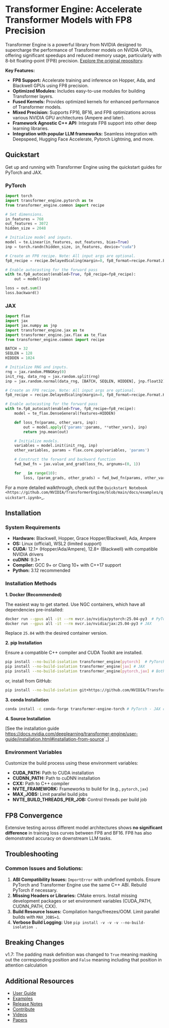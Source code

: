 # Transformer Engine: Accelerate Transformer Models with FP8 Precision

Transformer Engine is a powerful library from NVIDIA designed to supercharge the performance of Transformer models on NVIDIA GPUs, offering significant speedups and reduced memory usage, particularly with 8-bit floating-point (FP8) precision.  [Explore the original repository](https://github.com/NVIDIA/TransformerEngine).

**Key Features:**

*   **FP8 Support:** Accelerate training and inference on Hopper, Ada, and Blackwell GPUs using FP8 precision.
*   **Optimized Modules:** Includes easy-to-use modules for building Transformer layers.
*   **Fused Kernels:** Provides optimized kernels for enhanced performance of Transformer models.
*   **Mixed Precision:** Supports FP16, BF16, and FP8 optimizations across various NVIDIA GPU architectures (Ampere and later).
*   **Framework Agnostic C++ API:** Integrate FP8 support into other deep learning libraries.
*   **Integration with popular LLM frameworks:** Seamless integration with Deepspeed, Hugging Face Accelerate, Pytorch Lightning, and more.

## Quickstart

Get up and running with Transformer Engine using the quickstart guides for PyTorch and JAX.

### PyTorch

```python
import torch
import transformer_engine.pytorch as te
from transformer_engine.common import recipe

# Set dimensions.
in_features = 768
out_features = 3072
hidden_size = 2048

# Initialize model and inputs.
model = te.Linear(in_features, out_features, bias=True)
inp = torch.randn(hidden_size, in_features, device="cuda")

# Create an FP8 recipe. Note: All input args are optional.
fp8_recipe = recipe.DelayedScaling(margin=0, fp8_format=recipe.Format.E4M3)

# Enable autocasting for the forward pass
with te.fp8_autocast(enabled=True, fp8_recipe=fp8_recipe):
    out = model(inp)

loss = out.sum()
loss.backward()
```

### JAX

```python
import flax
import jax
import jax.numpy as jnp
import transformer_engine.jax as te
import transformer_engine.jax.flax as te_flax
from transformer_engine.common import recipe

BATCH = 32
SEQLEN = 128
HIDDEN = 1024

# Initialize RNG and inputs.
rng = jax.random.PRNGKey(0)
init_rng, data_rng = jax.random.split(rng)
inp = jax.random.normal(data_rng, [BATCH, SEQLEN, HIDDEN], jnp.float32)

# Create an FP8 recipe. Note: All input args are optional.
fp8_recipe = recipe.DelayedScaling(margin=0, fp8_format=recipe.Format.HYBRID)

# Enable autocasting for the forward pass
with te.fp8_autocast(enabled=True, fp8_recipe=fp8_recipe):
    model = te_flax.DenseGeneral(features=HIDDEN)

    def loss_fn(params, other_vars, inp):
        out = model.apply({'params':params, **other_vars}, inp)
        return jnp.mean(out)

    # Initialize models.
    variables = model.init(init_rng, inp)
    other_variables, params = flax.core.pop(variables, 'params')

    # Construct the forward and backward function
    fwd_bwd_fn = jax.value_and_grad(loss_fn, argnums=(0, 1))

    for _ in range(10):
        loss, (param_grads, other_grads) = fwd_bwd_fn(params, other_variables, inp)
```

For a more detailed walkthrough, check out the `Quickstart Notebook <https://github.com/NVIDIA/TransformerEngine/blob/main/docs/examples/quickstart.ipynb>`_.

## Installation

### System Requirements

*   **Hardware:** Blackwell, Hopper, Grace Hopper/Blackwell, Ada, Ampere
*   **OS:** Linux (official), WSL2 (limited support)
*   **CUDA:** 12.1+ (Hopper/Ada/Ampere), 12.8+ (Blackwell) with compatible NVIDIA drivers
*   **cuDNN:** 9.3+
*   **Compiler:** GCC 9+ or Clang 10+ with C++17 support
*   **Python:** 3.12 recommended

### Installation Methods

**1. Docker (Recommended)**

The easiest way to get started. Use NGC containers, which have all dependencies pre-installed:

```bash
docker run --gpus all -it --rm nvcr.io/nvidia/pytorch:25.04-py3  # PyTorch
docker run --gpus all -it --rm nvcr.io/nvidia/jax:25.04-py3 # JAX
```

Replace `25.04` with the desired container version.

**2. pip Installation**

Ensure a compatible C++ compiler and CUDA Toolkit are installed.

```bash
pip install --no-build-isolation transformer_engine[pytorch]  # PyTorch
pip install --no-build-isolation transformer_engine[jax] # JAX
pip install --no-build-isolation transformer_engine[pytorch,jax] # Both
```

or, install from GitHub:
```bash
pip install --no-build-isolation git+https://github.com/NVIDIA/TransformerEngine.git@stable
```

**3. conda Installation**

```bash
conda install -c conda-forge transformer-engine-torch # PyTorch - JAX coming soon
```
**4. Source Installation**

[See the installation guide <https://docs.nvidia.com/deeplearning/transformer-engine/user-guide/installation.html#installation-from-source>`_]

### Environment Variables

Customize the build process using these environment variables:

*   **CUDA_PATH:** Path to CUDA installation
*   **CUDNN_PATH:** Path to cuDNN installation
*   **CXX:** Path to C++ compiler
*   **NVTE_FRAMEWORK:** Frameworks to build for (e.g., ``pytorch,jax``)
*   **MAX_JOBS:** Limit parallel build jobs
*   **NVTE_BUILD_THREADS_PER_JOB:** Control threads per build job

## FP8 Convergence

Extensive testing across different model architectures shows **no significant difference** in training loss curves between FP8 and BF16.  FP8 has also demonstrated accuracy on downstream LLM tasks.

## Troubleshooting

### Common Issues and Solutions:
1. **ABI Compatibility Issues:** `ImportError` with undefined symbols. Ensure PyTorch and Transformer Engine use the same C++ ABI. Rebuild PyTorch if necessary.
2. **Missing Headers or Libraries:** CMake errors. Install missing development packages or set environment variables (CUDA_PATH, CUDNN_PATH, CXX).
3. **Build Resource Issues:** Compilation hangs/freezes/OOM. Limit parallel builds with `MAX_JOBS=1`.
4. **Verbose Build Logging:** Use `pip install -v -v -v --no-build-isolation .`

## Breaking Changes

v1.7: The padding mask definition was changed to `True` meaning masking out the corresponding position and `False` meaning including that position in attention calculation

## Additional Resources

*   [User Guide](https://docs.nvidia.com/deeplearning/transformer-engine/user-guide/index.html)
*   [Examples](https://github.com/NVIDIA/TransformerEngine/tree/main/examples)
*   [Release Notes](https://docs.nvidia.com/deeplearning/transformer-engine/documentation-archive.html)
*   [Contribute](https://github.com/NVIDIA/TransformerEngine/blob/main/CONTRIBUTING.rst)
*   [Videos](https://www.nvidia.com/en-us/gtc/session-catalog/?regcode=no-ncid&ncid=no-ncid&tab.catalogallsessionstab=16566177511100015Kus&search=zoho#/session/1726152813607001vnYK)
*   [Papers](https://proceedings.neurips.cc/paper/2017/file/3f5ee243547dee91fbd053c1c4a845aa-Paper.pdf)